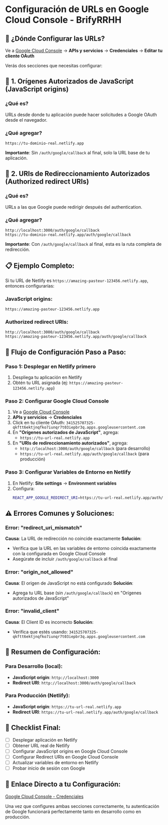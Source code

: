 # Configuración de URLs en Google Cloud Console - BrifyRRHH

## 📍 ¿Dónde Configurar las URLs?

Ve a [Google Cloud Console](https://console.cloud.google.com) → **APIs y servicios** → **Credenciales** → **Editar tu cliente OAuth**

Verás dos secciones que necesitas configurar:

## 🔗 1. Orígenes Autorizados de JavaScript (JavaScript origins)

### ¿Qué es?
URLs desde donde tu aplicación puede hacer solicitudes a Google OAuth desde el navegador.

### ¿Qué agregar?
```
https://tu-dominio-real.netlify.app
```

**Importante**: Sin `/auth/google/callback` al final, solo la URL base de tu aplicación.

## 🔄 2. URIs de Redireccionamiento Autorizados (Authorized redirect URIs)

### ¿Qué es?
URLs a las que Google puede redirigir después del authentication.

### ¿Qué agregar?
```
http://localhost:3000/auth/google/callback
https://tu-dominio-real.netlify.app/auth/google/callback
```

**Importante**: Con `/auth/google/callback` al final, esta es la ruta completa de redirección.

## 📋 Ejemplo Completo:

Si tu URL de Netlify es `https://amazing-pasteur-123456.netlify.app`, entonces configurarías:

### JavaScript origins:
```
https://amazing-pasteur-123456.netlify.app
```

### Authorized redirect URIs:
```
http://localhost:3000/auth/google/callback
https://amazing-pasteur-123456.netlify.app/auth/google/callback
```

## 🚀 Flujo de Configuración Paso a Paso:

### Paso 1: Desplegar en Netlify primero
1. Despliega tu aplicación en Netlify
2. Obtén tu URL asignada (ej: `https://amazing-pasteur-123456.netlify.app`)

### Paso 2: Configurar Google Cloud Console
1. Ve a [Google Cloud Console](https://console.cloud.google.com)
2. **APIs y servicios** → **Credenciales**
3. Click en tu cliente OAuth: `341525707325-qkftt6ektjnqfko7iunqr7t03iepbr3q.apps.googleusercontent.com`
4. En **"Orígenes autorizados de JavaScript"**, agrega:
   - `https://tu-url-real.netlify.app`
5. En **"URIs de redireccionamiento autorizados"**, agrega:
   - `http://localhost:3000/auth/google/callback` (para desarrollo)
   - `https://tu-url-real.netlify.app/auth/google/callback` (para producción)

### Paso 3: Configurar Variables de Entorno en Netlify
1. En Netlify: **Site settings** → **Environment variables**
2. Configura:
   ```bash
   REACT_APP_GOOGLE_REDIRECT_URI=https://tu-url-real.netlify.app/auth/google/callback
   ```

## ⚠️ Errores Comunes y Soluciones:

### Error: "redirect_uri_mismatch"
**Causa**: La URL de redirección no coincide exactamente
**Solución**: 
- Verifica que la URL en las variables de entorno coincida exactamente con la configurada en Google Cloud Console
- Asegúrate de incluir `/auth/google/callback` al final

### Error: "origin_not_allowed"
**Causa**: El origen de JavaScript no está configurado
**Solución**: 
- Agrega tu URL base (sin `/auth/google/callback`) en "Orígenes autorizados de JavaScript"

### Error: "invalid_client"
**Causa**: El Client ID es incorrecto
**Solución**: 
- Verifica que estés usando: `341525707325-qkftt6ektjnqfko7iunqr7t03iepbr3q.apps.googleusercontent.com`

## 🎯 Resumen de Configuración:

### Para Desarrollo (local):
- **JavaScript origin**: `http://localhost:3000`
- **Redirect URI**: `http://localhost:3000/auth/google/callback`

### Para Producción (Netlify):
- **JavaScript origin**: `https://tu-url-real.netlify.app`
- **Redirect URI**: `https://tu-url-real.netlify.app/auth/google/callback`

## 📝 Checklist Final:

- [ ] Desplegar aplicación en Netlify
- [ ] Obtener URL real de Netlify
- [ ] Configurar JavaScript origins en Google Cloud Console
- [ ] Configurar Redirect URIs en Google Cloud Console
- [ ] Actualizar variables de entorno en Netlify
- [ ] Probar inicio de sesión con Google

## 🔗 Enlace Directo a tu Configuración:
[Google Cloud Console - Credenciales](https://console.cloud.google.com/apis/credentials)

Una vez que configures ambas secciones correctamente, tu autenticación de Google funcionará perfectamente tanto en desarrollo como en producción.
